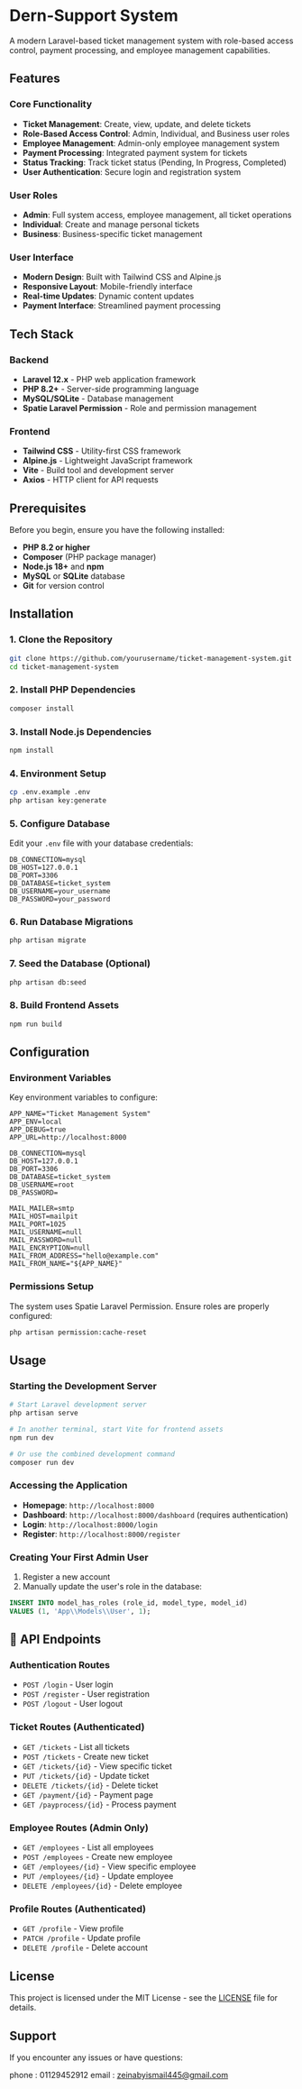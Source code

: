 # Dern-Support System

A modern Laravel-based ticket management system with role-based access control, payment processing, and employee management capabilities.

##  Features

###  Core Functionality
- **Ticket Management**: Create, view, update, and delete tickets
- **Role-Based Access Control**: Admin, Individual, and Business user roles
- **Employee Management**: Admin-only employee management system
- **Payment Processing**: Integrated payment system for tickets
- **Status Tracking**: Track ticket status (Pending, In Progress, Completed)
- **User Authentication**: Secure login and registration system

###  User Roles
- **Admin**: Full system access, employee management, all ticket operations
- **Individual**: Create and manage personal tickets
- **Business**: Business-specific ticket management

###  User Interface
- **Modern Design**: Built with Tailwind CSS and Alpine.js
- **Responsive Layout**: Mobile-friendly interface
- **Real-time Updates**: Dynamic content updates
- **Payment Interface**: Streamlined payment processing

## Tech Stack

### Backend
- **Laravel 12.x** - PHP web application framework
- **PHP 8.2+** - Server-side programming language
- **MySQL/SQLite** - Database management
- **Spatie Laravel Permission** - Role and permission management

### Frontend
- **Tailwind CSS** - Utility-first CSS framework
- **Alpine.js** - Lightweight JavaScript framework
- **Vite** - Build tool and development server
- **Axios** - HTTP client for API requests

##  Prerequisites

Before you begin, ensure you have the following installed:
- **PHP 8.2 or higher**
- **Composer** (PHP package manager)
- **Node.js 18+** and **npm**
- **MySQL** or **SQLite** database
- **Git** for version control

##  Installation

### 1. Clone the Repository
```bash
git clone https://github.com/yourusername/ticket-management-system.git
cd ticket-management-system
```

### 2. Install PHP Dependencies
```bash
composer install
```

### 3. Install Node.js Dependencies
```bash
npm install
```

### 4. Environment Setup
```bash
cp .env.example .env
php artisan key:generate
```

### 5. Configure Database
Edit your `.env` file with your database credentials:
```env
DB_CONNECTION=mysql
DB_HOST=127.0.0.1
DB_PORT=3306
DB_DATABASE=ticket_system
DB_USERNAME=your_username
DB_PASSWORD=your_password
```

### 6. Run Database Migrations
```bash
php artisan migrate
```

### 7. Seed the Database (Optional)
```bash
php artisan db:seed
```

### 8. Build Frontend Assets
```bash
npm run build
```

##  Configuration

### Environment Variables
Key environment variables to configure:

```env
APP_NAME="Ticket Management System"
APP_ENV=local
APP_DEBUG=true
APP_URL=http://localhost:8000

DB_CONNECTION=mysql
DB_HOST=127.0.0.1
DB_PORT=3306
DB_DATABASE=ticket_system
DB_USERNAME=root
DB_PASSWORD=

MAIL_MAILER=smtp
MAIL_HOST=mailpit
MAIL_PORT=1025
MAIL_USERNAME=null
MAIL_PASSWORD=null
MAIL_ENCRYPTION=null
MAIL_FROM_ADDRESS="hello@example.com"
MAIL_FROM_NAME="${APP_NAME}"
```

### Permissions Setup
The system uses Spatie Laravel Permission. Ensure roles are properly configured:

```bash
php artisan permission:cache-reset
```

## Usage

### Starting the Development Server
```bash
# Start Laravel development server
php artisan serve

# In another terminal, start Vite for frontend assets
npm run dev

# Or use the combined development command
composer run dev
```

### Accessing the Application
- **Homepage**: `http://localhost:8000`
- **Dashboard**: `http://localhost:8000/dashboard` (requires authentication)
- **Login**: `http://localhost:8000/login`
- **Register**: `http://localhost:8000/register`

### Creating Your First Admin User
1. Register a new account
2. Manually update the user's role in the database:
```sql
INSERT INTO model_has_roles (role_id, model_type, model_id) 
VALUES (1, 'App\\Models\\User', 1);
```

## 🔌 API Endpoints

### Authentication Routes
- `POST /login` - User login
- `POST /register` - User registration
- `POST /logout` - User logout

### Ticket Routes (Authenticated)
- `GET /tickets` - List all tickets
- `POST /tickets` - Create new ticket
- `GET /tickets/{id}` - View specific ticket
- `PUT /tickets/{id}` - Update ticket
- `DELETE /tickets/{id}` - Delete ticket
- `GET /payment/{id}` - Payment page
- `GET /payprocess/{id}` - Process payment

### Employee Routes (Admin Only)
- `GET /employees` - List all employees
- `POST /employees` - Create new employee
- `GET /employees/{id}` - View specific employee
- `PUT /employees/{id}` - Update employee
- `DELETE /employees/{id}` - Delete employee

### Profile Routes (Authenticated)
- `GET /profile` - View profile
- `PATCH /profile` - Update profile
- `DELETE /profile` - Delete account


##  License

This project is licensed under the MIT License - see the [LICENSE](LICENSE) file for details.

##  Support

If you encounter any issues or have questions:

phone : 01129452912
email : zeinabyismail445@gmail.com


